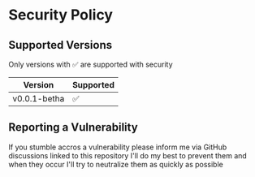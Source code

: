 # Security Policy

## Supported Versions

Only versions with ✅ are supported with security

| Version | Supported |
| ------- |------|
| v0.0.1-betha   |  ✅   |

## Reporting a Vulnerability

If you stumble accros a vulnerability please inform me via GitHub discussions linked to this repository
I'll do my best to prevent them and when they occur I'll try to neutralize them as quickly as possible
